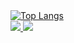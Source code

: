 <div align="left">

<div style="width: 200px;">
<a href="https://github.com/enokjanuario/github-readme-stats">
  <img src="https://github-readme-stats.vercel.app/api/top-langs/?username=enokjanuario&langs_count=8" alt="Top Langs" />
</a>

</div>
<a href="mailto:ejrocha07@gmail.com">
<img src="https://img.shields.io/badge/Gmail-D14836?style=for-the-badge&logo=gmail&logoColor=white"/>
</a>

<a href="linkedin.com/in/enokjrocha">
<img src="https://img.shields.io/badge/LinkedIn-0077B5?style=for-the-badge&logo=linkedin&logoColor=white"/>
</a>

</div>

